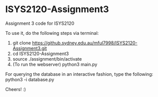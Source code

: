 # ISYS2120-Assignment3
Assignment 3 code for ISYS2120

To use it, do the following steps via terminal:

1) git clone https://github.sydney.edu.au/mful7998/ISYS2120-Assignment3.git
2) cd ISYS2120-Assignment3
3) source ./assignment/bin/activate
4) (To run the webserver) python3 main.py

For querying the database in an interactive fashion, type the following:
python3 -i database.py

Cheers! :)

